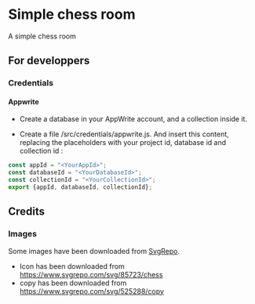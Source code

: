 # Simple chess room

A simple chess room

## For developpers

### Credentials

#### Appwrite

* Create a database in your AppWrite account, and a collection inside it.

* Create a file  <projectRoot>/src/credentials/appwrite.js.
And insert this content, replacing the placeholders with your project id, database id and collection id :

```javascript
const appId = "<YourAppId>";
const databaseId = "<YourDatabaseId>";
const collectionId = "<YourCollectionId>";
export {appId, databaseId, collectionId};
```

## Credits

### Images

Some images have been downloaded from [SvgRepo](https://www.svgrepo.com).

* Icon has been downloaded from https://www.svgrepo.com/svg/85723/chess
* copy has been downloaded from https://www.svgrepo.com/svg/525288/copy